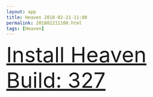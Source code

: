 ```yaml
---
layout: app
title: Heaven 2018-02-21-11:00
permalink: 201802211100.html
tags: [Heaven]
---
```

<div class="pure-g">
    <div class="pure-u-1-1" style="font-size: 4em">
        <a class="pure-button-primary" href="itms-services://?action=download-manifest&url=https%3A%2F%2Flitsungyisigono.github.io%2FTestScript%2Fmanifests%2F201802211100.plist"><i class="fa fa-download" aria-hidden="true"></i>Install Heaven Build: 327</a>
    </div>
</div>